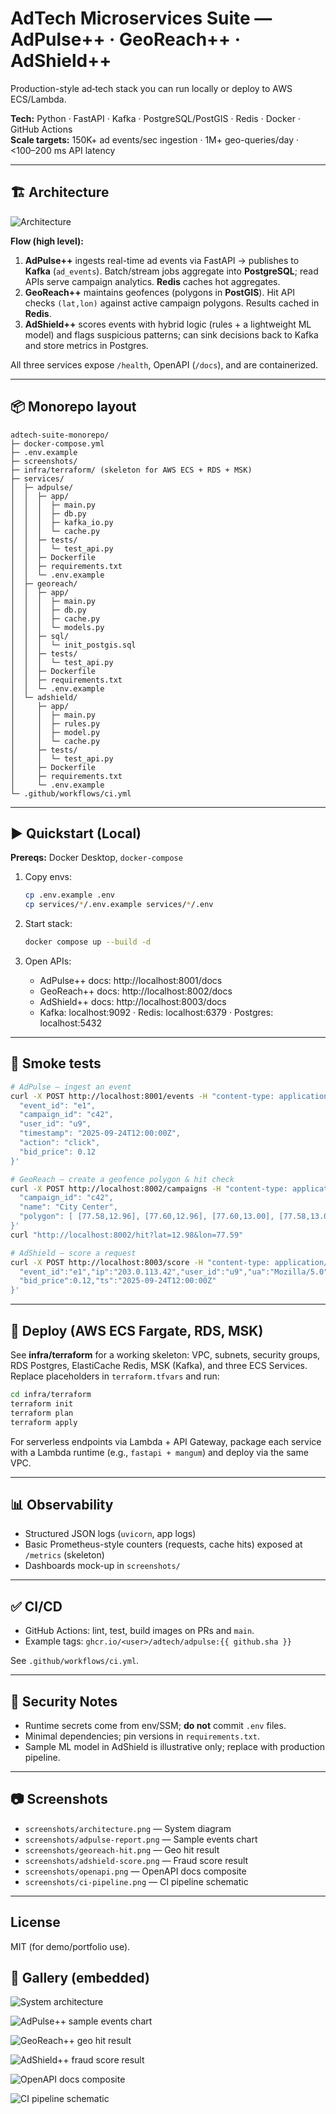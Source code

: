 # AdTech Microservices Suite — AdPulse++ · GeoReach++ · AdShield++

Production-style ad‑tech stack you can run locally or deploy to AWS ECS/Lambda.

**Tech:** Python · FastAPI · Kafka · PostgreSQL/PostGIS · Redis · Docker · GitHub Actions  
**Scale targets:** 150K+ ad events/sec ingestion · 1M+ geo-queries/day · <100–200 ms API latency

---

## 🏗️ Architecture

![Architecture](screenshots/architecture.png)

**Flow (high level):**

1. **AdPulse++** ingests real-time ad events via FastAPI → publishes to **Kafka** (`ad_events`). Batch/stream jobs aggregate into **PostgreSQL**; read APIs serve campaign analytics. **Redis** caches hot aggregates.
2. **GeoReach++** maintains geofences (polygons in **PostGIS**). Hit API checks `(lat,lon)` against active campaign polygons. Results cached in **Redis**.
3. **AdShield++** scores events with hybrid logic (rules + a lightweight ML model) and flags suspicious patterns; can sink decisions back to Kafka and store metrics in Postgres.

All three services expose `/health`, OpenAPI (`/docs`), and are containerized.

---

## 📦 Monorepo layout

```
adtech-suite-monorepo/
├─ docker-compose.yml
├─ .env.example
├─ screenshots/
├─ infra/terraform/ (skeleton for AWS ECS + RDS + MSK)
├─ services/
│  ├─ adpulse/
│  │  ├─ app/
│  │  │  ├─ main.py
│  │  │  ├─ db.py
│  │  │  ├─ kafka_io.py
│  │  │  └─ cache.py
│  │  ├─ tests/
│  │  │  └─ test_api.py
│  │  ├─ Dockerfile
│  │  ├─ requirements.txt
│  │  └─ .env.example
│  ├─ georeach/
│  │  ├─ app/
│  │  │  ├─ main.py
│  │  │  ├─ db.py
│  │  │  ├─ cache.py
│  │  │  └─ models.py
│  │  ├─ sql/
│  │  │  └─ init_postgis.sql
│  │  ├─ tests/
│  │  │  └─ test_api.py
│  │  ├─ Dockerfile
│  │  ├─ requirements.txt
│  │  └─ .env.example
│  └─ adshield/
│     ├─ app/
│     │  ├─ main.py
│     │  ├─ rules.py
│     │  ├─ model.py
│     │  └─ cache.py
│     ├─ tests/
│     │  └─ test_api.py
│     ├─ Dockerfile
│     ├─ requirements.txt
│     └─ .env.example
└─ .github/workflows/ci.yml
```

---

## ▶️ Quickstart (Local)

**Prereqs:** Docker Desktop, `docker-compose`

1. Copy envs:
   ```bash
   cp .env.example .env
   cp services/*/.env.example services/*/.env
   ```

2. Start stack:
   ```bash
   docker compose up --build -d
   ```

3. Open APIs:
   - AdPulse++ docs: http://localhost:8001/docs
   - GeoReach++ docs: http://localhost:8002/docs
   - AdShield++ docs: http://localhost:8003/docs
   - Kafka: localhost:9092 · Redis: localhost:6379 · Postgres: localhost:5432

---

## 🧪 Smoke tests

```bash
# AdPulse — ingest an event
curl -X POST http://localhost:8001/events -H "content-type: application/json" -d '{
  "event_id": "e1",
  "campaign_id": "c42",
  "user_id": "u9",
  "timestamp": "2025-09-24T12:00:00Z",
  "action": "click",
  "bid_price": 0.12
}'

# GeoReach — create a geofence polygon & hit check
curl -X POST http://localhost:8002/campaigns -H "content-type: application/json" -d '{
  "campaign_id": "c42",
  "name": "City Center",
  "polygon": [ [77.58,12.96], [77.60,12.96], [77.60,13.00], [77.58,13.00], [77.58,12.96] ]
}'
curl "http://localhost:8002/hit?lat=12.98&lon=77.59"

# AdShield — score a request
curl -X POST http://localhost:8003/score -H "content-type: application/json" -d '{
  "event_id":"e1","ip":"203.0.113.42","user_id":"u9","ua":"Mozilla/5.0",
  "bid_price":0.12,"ts":"2025-09-24T12:00:00Z"
}'
```

---

## 🚀 Deploy (AWS ECS Fargate, RDS, MSK)

See **infra/terraform** for a working skeleton: VPC, subnets, security groups, RDS Postgres, ElastiCache Redis, MSK (Kafka), and three ECS Services. Replace placeholders in `terraform.tfvars` and run:

```bash
cd infra/terraform
terraform init
terraform plan
terraform apply
```

For serverless endpoints via Lambda + API Gateway, package each service with a Lambda runtime (e.g., `fastapi + mangum`) and deploy via the same VPC.

---

## 📊 Observability

- Structured JSON logs (`uvicorn`, app logs)
- Basic Prometheus-style counters (requests, cache hits) exposed at `/metrics` (skeleton)
- Dashboards mock-up in `screenshots/`

---

## ✅ CI/CD

- GitHub Actions: lint, test, build images on PRs and `main`.  
- Example tags: `ghcr.io/<user>/adtech/adpulse:{{ github.sha }}`

See `.github/workflows/ci.yml`.

---

## 🔐 Security Notes

- Runtime secrets come from env/SSM; **do not** commit `.env` files.
- Minimal dependencies; pin versions in `requirements.txt`.
- Sample ML model in AdShield is illustrative only; replace with production pipeline.

---

## 📷 Screenshots

- `screenshots/architecture.png` — System diagram
- `screenshots/adpulse-report.png` — Sample events chart
- `screenshots/georeach-hit.png` — Geo hit result
- `screenshots/adshield-score.png` — Fraud score result
- `screenshots/openapi.png` — OpenAPI docs composite
- `screenshots/ci-pipeline.png` — CI pipeline schematic

---

## License

MIT (for demo/portfolio use).
## 📸 Gallery (embedded)

![System architecture](./screenshots/architecture.png)

![AdPulse++ sample events chart](./screenshots/adpulse-report.png)

![GeoReach++ geo hit result](./screenshots/georeach-hit.png)

![AdShield++ fraud score result](./screenshots/adshield-score.png)

![OpenAPI docs composite](./screenshots/openapi.png)

![CI pipeline schematic](./screenshots/ci-pipeline.png)
